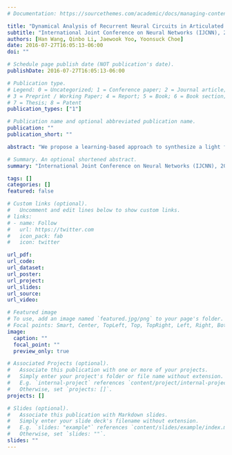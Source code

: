 ```yaml
---
# Documentation: https://sourcethemes.com/academic/docs/managing-content/

title: "Dynamical Analysis of Recurrent Neural Circuits in Articulated Limb Controllers for Tool Use"
subtitle: "International Joint Conference on Neural Networks (IJCNN), 2016"
authors: [Han Wang, Qinbo Li, Jaewook Yoo, Yoonsuck Choe]
date: 2016-07-27T16:05:13-06:00
doi: ""

# Schedule page publish date (NOT publication's date).
publishDate: 2016-07-27T16:05:13-06:00

# Publication type.
# Legend: 0 = Uncategorized; 1 = Conference paper; 2 = Journal article;
# 3 = Preprint / Working Paper; 4 = Report; 5 = Book; 6 = Book section;
# 7 = Thesis; 8 = Patent
publication_types: ["1"]

# Publication name and optional abbreviated publication name.
publication: ""
publication_short: ""

abstract: "We propose a learning-based approach to synthesize a light field with a small baseline from a single image. We synthesize the novel view images by first using a convolutional neural network (CNN) to promote the input image into a layered representation of the scene. We extend the multiplane image (MPI) representation by allowing the disparity of the layers to be inferred from the input image. We show that, compared to the original MPI representation, our representation models the scenes more accurately. Moreover, we propose to handle the visible and occluded regions separately through two parallel networks. The synthesized images using these two networks are then combined through a soft visibility mask to generate the final results. To effectively train the networks, we introduce a large-scale light field dataset of over 2,000 unique scenes containing a wide range of objects. We demonstrate that our approach synthesizes high-quality light fields on a variety of scenes, better than the state-of-the-art methods."

# Summary. An optional shortened abstract.
summary: "International Joint Conference on Neural Networks (IJCNN), 2016"

tags: []
categories: []
featured: false

# Custom links (optional).
#   Uncomment and edit lines below to show custom links.
# links:
# - name: Follow
#   url: https://twitter.com
#   icon_pack: fab
#   icon: twitter

url_pdf:
url_code:
url_dataset:
url_poster:
url_project:
url_slides:
url_source:
url_video:

# Featured image
# To use, add an image named `featured.jpg/png` to your page's folder. 
# Focal points: Smart, Center, TopLeft, Top, TopRight, Left, Right, BottomLeft, Bottom, BottomRight.
image:
  caption: ""
  focal_point: ""
  preview_only: true

# Associated Projects (optional).
#   Associate this publication with one or more of your projects.
#   Simply enter your project's folder or file name without extension.
#   E.g. `internal-project` references `content/project/internal-project/index.md`.
#   Otherwise, set `projects: []`.
projects: []

# Slides (optional).
#   Associate this publication with Markdown slides.
#   Simply enter your slide deck's filename without extension.
#   E.g. `slides: "example"` references `content/slides/example/index.md`.
#   Otherwise, set `slides: ""`.
slides: ""
---
```

